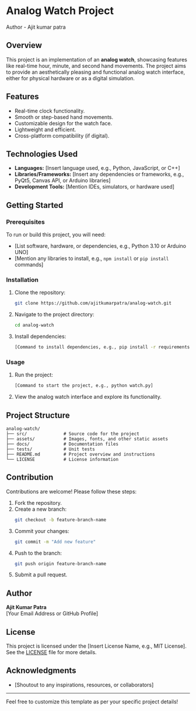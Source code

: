 
# Analog Watch Project
Author - Ajit kumar patra 

## Overview
This project is an implementation of an **analog watch**, showcasing features like real-time hour, minute, and second hand movements. The project aims to provide an aesthetically pleasing and functional analog watch interface, either for physical hardware or as a digital simulation.

## Features
- Real-time clock functionality.
- Smooth or step-based hand movements.
- Customizable design for the watch face.
- Lightweight and efficient.
- Cross-platform compatibility (if digital).

## Technologies Used
- **Languages:** [Insert language used, e.g., Python, JavaScript, or C++]
- **Libraries/Frameworks:** [Insert any dependencies or frameworks, e.g., PyQt5, Canvas API, or Arduino libraries]
- **Development Tools:** [Mention IDEs, simulators, or hardware used]

## Getting Started
### Prerequisites
To run or build this project, you will need:
- [List software, hardware, or dependencies, e.g., Python 3.10 or Arduino UNO]
- [Mention any libraries to install, e.g., `npm install` or `pip install` commands]

### Installation
1. Clone the repository:
   ```bash
   git clone https://github.com/ajitkumarpatra/analog-watch.git
   ```
2. Navigate to the project directory:
   ```bash
   cd analog-watch
   ```
3. Install dependencies:
   ```bash
   [Command to install dependencies, e.g., pip install -r requirements.txt]
   ```

### Usage
1. Run the project:
   ```bash
   [Command to start the project, e.g., python watch.py]
   ```
2. View the analog watch interface and explore its functionality.

## Project Structure
```
analog-watch/
├── src/              # Source code for the project
├── assets/           # Images, fonts, and other static assets
├── docs/             # Documentation files
├── tests/            # Unit tests
├── README.md         # Project overview and instructions
└── LICENSE           # License information
```

## Contribution
Contributions are welcome! Please follow these steps:
1. Fork the repository.
2. Create a new branch:
   ```bash
   git checkout -b feature-branch-name
   ```
3. Commit your changes:
   ```bash
   git commit -m "Add new feature"
   ```
4. Push to the branch:
   ```bash
   git push origin feature-branch-name
   ```
5. Submit a pull request.

## Author
**Ajit Kumar Patra**  
[Your Email Address or GitHub Profile]

## License
This project is licensed under the [Insert License Name, e.g., MIT License]. See the [LICENSE](LICENSE) file for more details.

## Acknowledgments
- [Shoutout to any inspirations, resources, or collaborators]

---
Feel free to customize this template as per your specific project details!
